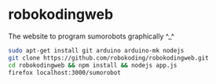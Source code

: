 robokodingweb
=============

The website to program sumorobots graphically ^_^

```bash
sudo apt-get install git arduino arduino-mk nodejs
git clone https://github.com/robokoding/robokodingweb.git
cd robokodingweb && npm install && nodejs app.js
firefox localhost:3000/sumorobot
```
